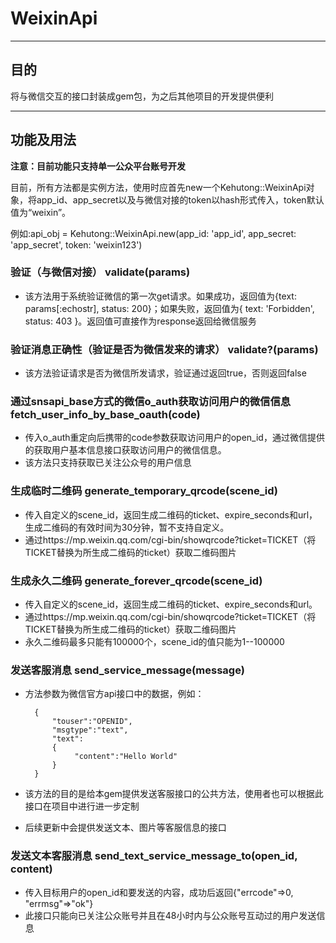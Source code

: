 # WeixinApi
---
## 目的

将与微信交互的接口封装成gem包，为之后其他项目的开发提供便利

---
## 功能及用法
**注意：目前功能只支持单一公众平台账号开发**

目前，所有方法都是实例方法，使用时应首先new一个Kehutong::WeixinApi对象，将app_id、app_secret以及与微信对接的token以hash形式传入，token默认值为“weixin”。

例如:api_obj = Kehutong::WeixinApi.new(app_id: 'app_id', app_secret: 'app_secret', token: 'weixin123')

### 验证（与微信对接） validate(params)
- 该方法用于系统验证微信的第一次get请求。如果成功，返回值为{text: params[:echostr], status: 200}；如果失败，返回值为{ text: 'Forbidden', status: 403 }。返回值可直接作为response返回给微信服务
  
### 验证消息正确性（验证是否为微信发来的请求） validate?(params)
- 该方法验证请求是否为微信所发请求，验证通过返回true，否则返回false
  
### 通过snsapi_base方式的微信o_auth获取访问用户的微信信息  fetch_user_info_by_base_oauth(code)
- 传入o_auth重定向后携带的code参数获取访问用户的open_id，通过微信提供的获取用户基本信息接口获取访问用户的微信信息。
- 该方法只支持获取已关注公众号的用户信息
  
### 生成临时二维码  generate_temporary_qrcode(scene_id)
- 传入自定义的scene_id，返回生成二维码的ticket、expire_seconds和url，生成二维码的有效时间为30分钟，暂不支持自定义。
- 通过https://mp.weixin.qq.com/cgi-bin/showqrcode?ticket=TICKET（将TICKET替换为所生成二维码的ticket）获取二维码图片
  
### 生成永久二维码  generate_forever_qrcode(scene_id)
- 传入自定义的scene_id，返回生成二维码的ticket、expire_seconds和url。
- 通过https://mp.weixin.qq.com/cgi-bin/showqrcode?ticket=TICKET（将TICKET替换为所生成二维码的ticket）获取二维码图片
- 永久二维码最多只能有100000个，scene_id的值只能为1--100000

### 发送客服消息  send_service_message(message)
- 方法参数为微信官方api接口中的数据，例如：
        
        {
            "touser":"OPENID",
            "msgtype":"text",
            "text":
            {
                 "content":"Hello World"
            }
        }
- 该方法的目的是给本gem提供发送客服接口的公共方法，使用者也可以根据此接口在项目中进行进一步定制
- 后续更新中会提供发送文本、图片等客服信息的接口

### 发送文本客服消息  send_text_service_message_to(open_id, content)
- 传入目标用户的open_id和要发送的内容，成功后返回{"errcode"=>0, "errmsg"=>"ok"}
- 此接口只能向已关注公众账号并且在48小时内与公众账号互动过的用户发送信息